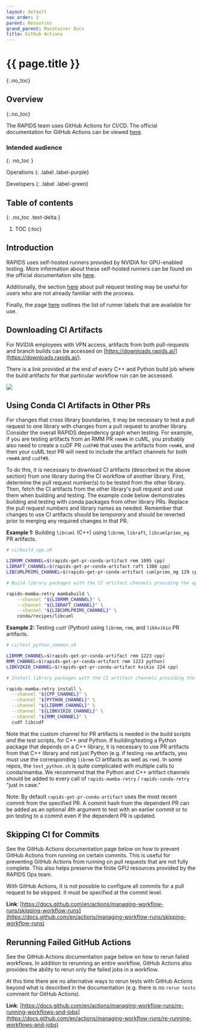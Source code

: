 ```yaml
---
layout: default
nav_order: 3
parent: Resources
grand_parent: Maintainer Docs
title: GitHub Actions
---
```


# {{ page.title }}
{:.no_toc}

## Overview
{:.no_toc}

The RAPIDS team uses GitHub Actions for CI/CD. The official documentation for GitHub Actions can be viewed [here](https://docs.github.com/en/actions).

### Intended audience
{: .no_toc }

Operations
{: .label .label-purple}

Developers
{: .label .label-green}

## Table of contents
{: .no_toc .text-delta }

1. TOC
{:toc}

## Introduction

RAPIDS uses self-hosted runners provided by NVIDIA for GPU-enabled testing. More information about these self-hosted runners can be found on the official documentation site [here](https://docs.gha-runners.nvidia.com/).

Additionally, the section [here](https://docs.gha-runners.nvidia.com/pull-request-testing) about pull request testing may be useful for users who are not already familiar with the process.

Finally, the page [here](https://docs.gha-runners.nvidia.com/runners/) outlines the list of runner labels that are available for use.

## Downloading CI Artifacts

For NVIDIA employees with VPN access, artifacts from both pull-requests and branch builds can be accessed on [https://downloads.rapids.ai/](https://downloads.rapids.ai/).

There is a link provided at the end of every C++ and Python build job where the build artifacts for that particular workflow run can be accessed.

![](/assets/images/downloads.png)

## Using Conda CI Artifacts in Other PRs

For changes that cross library boundaries, it may be necessary to test a pull request to one library with changes from a pull request to another library.
Consider the overall RAPIDS dependency graph when testing.
For example, if you are testing artifacts from an RMM PR `rmm#A` in cuML, you probably also need to create a cuDF PR `cudf#B` that uses the artifacts from `rmm#A`, and then your cuML test PR will need to include the artifact channels for both `rmm#A` and `cudf#B`.

To do this, it is necessary to download CI artifacts (described in the above section) from one library during the CI workflow of another library.
First, determine the pull request number(s) to be tested from the other library.
Then, fetch the CI artifacts from the other library's pull request and use them when building and testing.
The example code below demonstrates building and testing with conda packages from other library PRs.
Replace the pull request numbers and library names as needed.
Remember that changes to use CI artifacts should be _temporary_ and should be reverted prior to merging any required changes in that PR.

**Example 1:** Building `libcuml` (C++) using `librmm`, `libraft`, `libcumlprims_mg` PR artifacts.

```sh
# ci/build_cpp.sh

LIBRMM_CHANNEL=$(rapids-get-pr-conda-artifact rmm 1095 cpp)
LIBRAFT_CHANNEL=$(rapids-get-pr-conda-artifact raft 1388 cpp)
LIBCUMLPRIMS_CHANNEL=$(rapids-get-pr-conda-artifact cumlprims_mg 129 cpp)

# Build library packages with the CI artifact channels providing the updated dependencies

rapids-mamba-retry mambabuild \
    --channel "${LIBRMM_CHANNEL}" \
    --channel "${LIBRAFT_CHANNEL}" \
    --channel "${LIBCUMLPRIMS_CHANNEL}" \
    conda/recipes/libcuml
```

**Example 2:** Testing `cudf` (Python) using `librmm`, `rmm`, and `libkvikio` PR artifacts.

```sh
# ci/test_python_common.sh

LIBRMM_CHANNEL=$(rapids-get-pr-conda-artifact rmm 1223 cpp)
RMM_CHANNEL=$(rapids-get-pr-conda-artifact rmm 1223 python)
LIBKVIKIO_CHANNEL=$(rapids-get-pr-conda-artifact kvikio 224 cpp)

# Install library packages with the CI artifact channels providing the updated dependencies for testing

rapids-mamba-retry install \
  --channel "${CPP_CHANNEL}" \
  --channel "${PYTHON_CHANNEL}" \
  --channel "${LIBRMM_CHANNEL}" \
  --channel "${LIBKVIKIO_CHANNEL}" \
  --channel "${RMM_CHANNEL}" \
  cudf libcudf
```

Note that the custom channel for PR artifacts is needed in the build scripts _and_ the test scripts, for C++ _and_ Python.
If building/testing a Python package that depends on a C++ library, it is necessary to use PR artifacts from that C++ library and not just Python (e.g. if testing `rmm` artifacts, you must use the corresponding `librmm` CI artifacts as well as `rmm`).
In some repos, the `test_python.sh` is quite complicated with multiple calls to conda/mamba.
We recommend that the Python and C++ artifact channels should be added to every call of `rapids-mamba-retry` / `rapids-conda-retry` "just in case."

Note: By default `rapids-get-pr-conda-artifact` uses the most recent commit from the specified PR.
A commit hash from the dependent PR can be added as an optional 4th argument to test with an earlier commit or to pin testing to a commit even if the dependent PR is updated.
## Skipping CI for Commits

See the GitHub Actions documentation page below on how to prevent GitHub Actions from running on certain commits. This is useful for preventing GitHub Actions from running on pull requests that are not fully complete. This also helps preserve the finite GPU resources provided by the RAPIDS Ops team.

With GitHub Actions, it is not possible to configure all commits for a pull request to be skipped. It must be specified at the commit level.

**Link**: [https://docs.github.com/en/actions/managing-workflow-runs/skipping-workflow-runs](https://docs.github.com/en/actions/managing-workflow-runs/skipping-workflow-runs)

## Rerunning Failed GitHub Actions

See the GitHub Actions documentation page below on how to rerun failed workflows. In addition to rerunning an entire workflow, GitHub Actions also provides the ability to rerun only the failed jobs in a workflow.

At this time there are no alternative ways to rerun tests with GitHub Actions beyond what is described in the documentation (e.g. there is no `rerun tests` comment for GitHub Actions).

**Link**: [https://docs.github.com/en/actions/managing-workflow-runs/re-running-workflows-and-jobs](https://docs.github.com/en/actions/managing-workflow-runs/re-running-workflows-and-jobs)
